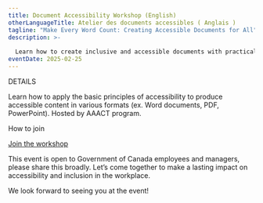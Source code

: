 ```yaml
---
title: Document Accessibility Workshop (English)
otherLanguageTitle: Atelier des documents accessibles ( Anglais )
tagline: "Make Every Word Count: Creating Accessible Documents for All"
description: >-
  
  Learn how to create inclusive and accessible documents with practical techniques and hands-on guidance from the <abbr title="Accessibility, Accommodation and Adaptive Computer Technology">AAACT</abbr>  team. This workshop will equip GC employees and managers with the skills to identify, fix, and improve document accessibility across various formats.
eventDate: 2025-02-25
---
```

DETAILS

Learn how to apply the
basic principles of accessibility to produce accessible content in various
formats (ex. Word documents, PDF, PowerPoint). Hosted by AAACT program.




How to join

[Join the workshop](https://teams.microsoft.com/l/meetup-join/19%3ameeting_ZTVmZWVmZTQtMTZkMi00YTcxLThlZGYtY2RkNTY1M2Q5OTQ4%40thread.v2/0?context=%7b%22Tid%22%3a%22d05bc194-94bf-4ad6-ae2e-1db0f2e38f5e%22%2c%22Oid%22%3a%2257dd1933-e490-4a17-98c0-0c0176f7106a%22%7d)

This event is open to Government of Canada employees and managers, please share this broadly. Let’s come together to make a lasting impact on accessibility and inclusion in the workplace.

We look forward to seeing you at the event!
